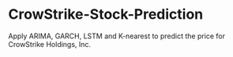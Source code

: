 # CrowStrike-Stock-Prediction
Apply ARIMA, GARCH, LSTM and K-nearest to predict the price for CrowStrike Holdings, Inc.

